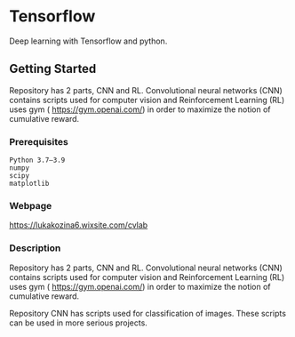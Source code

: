 # Tensorflow
Deep learning with Tensorflow and python.

## Getting Started

Repository has 2 parts, CNN and RL. Convolutional neural networks (CNN) contains scripts used for computer vision and Reinforcement Learning (RL) uses gym ( https://gym.openai.com/) in order to maximize the notion of cumulative reward.
### Prerequisites

```
Python 3.7–3.9
numpy
scipy
matplotlib
```

### Webpage

https://lukakozina6.wixsite.com/cvlab

### Description


Repository has 2 parts, CNN and RL. Convolutional neural networks (CNN) contains scripts used for computer vision and Reinforcement Learning (RL) uses gym ( https://gym.openai.com/) in order to maximize the notion of cumulative reward.

Repository CNN has scripts used for classification of images. These scripts can be used in more serious projects.



